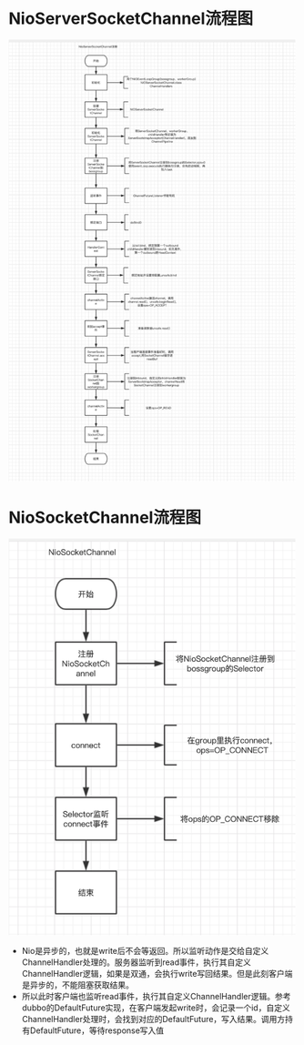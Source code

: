 # NioServerSocketChannel流程图

![NioServerSocketChannel流程图](io/NioServerSocketChannel.png)

# NioSocketChannel流程图
![NioSocketChannel流程图](io/NioSocketChannel.png)

- Nio是异步的，也就是write后不会等返回。所以监听动作是交给自定义ChannelHandler处理的。服务器监听到read事件，执行其自定义ChannelHandler逻辑，如果是双通，会执行write写回结果。但是此刻客户端是异步的，不能阻塞获取结果。
- 所以此时客户端也监听read事件，执行其自定义ChannelHandler逻辑。参考dubbo的DefaultFuture实现，在客户端发起write时，会记录一个id，自定义ChannelHandler处理时，会找到对应的DefaultFuture，写入结果。调用方持有DefaultFuture，等待response写入值